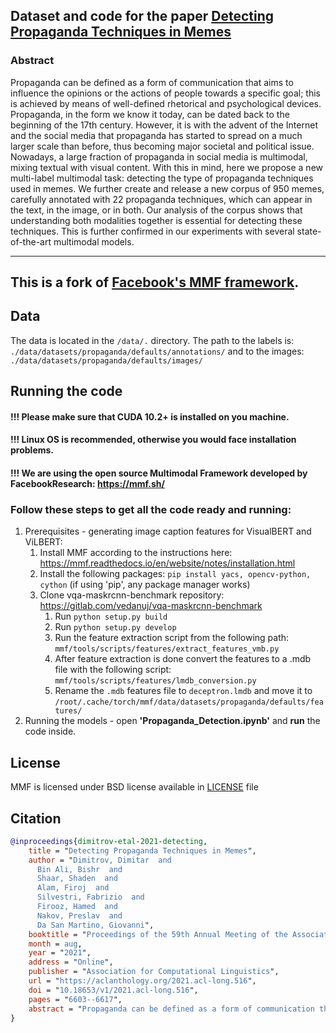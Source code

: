 ## Dataset and code for the paper [Detecting Propaganda Techniques in Memes](https://aclanthology.org/2021.acl-long.516/)

### Abstract
Propaganda can be defined as a form of communication that aims to influence the opinions or the actions of people towards a specific goal; this is achieved by means of well-defined rhetorical and psychological devices. Propaganda, in the form we know it today, can be dated back to the beginning of the 17th century. However, it is with the advent of the Internet and the social media that propaganda has started to spread on a much larger scale than before, thus becoming major societal and political issue. Nowadays, a large fraction of propaganda in social media is multimodal, mixing textual with visual content. With this in mind, here we propose a new multi-label multimodal task: detecting the type of propaganda techniques used in memes. We further create and release a new corpus of 950 memes, carefully annotated with 22 propaganda techniques, which can appear in the text, in the image, or in both. Our analysis of the corpus shows that understanding both modalities together is essential for detecting these techniques. This is further confirmed in our experiments with several state-of-the-art multimodal models. 

---

## This is a fork of [Facebook's MMF framework](https://github.com/facebookresearch/mmf).

## Data
The data is located in the `/data/.` directory. 
The path to the labels is: `./data/datasets/propaganda/defaults/annotations/` and to the images: `./data/datasets/propaganda/defaults/images/`

## Running the code

#### !!! Please make sure that CUDA 10.2+ is installed on you machine.
#### !!! Linux OS is recommended, otherwise you would face installation problems.
#### !!! We are using the open source Multimodal Framework developed by FacebookResearch: https://mmf.sh/

### Follow these steps to get all the code ready and running:
1. Prerequisites - generating image caption features for VisualBERT and ViLBERT:
    1. Install MMF according to the instructions here: https://mmf.readthedocs.io/en/website/notes/installation.html
    2. Install the following packages: `pip install yacs, opencv-python, cython` (if using 'pip', any package manager works)
    3. Clone vqa-maskrcnn-benchmark repository: https://gitlab.com/vedanuj/vqa-maskrcnn-benchmark
        1. Run `python setup.py build`
        2. Run `python setup.py develop`
        3. Run the feature extraction script from the following path: `mmf/tools/scripts/features/extract_features_vmb.py`
        4. After feature extraction is done convert the features to a .mdb file with the following script: `mmf/tools/scripts/features/lmdb_conversion.py`
        5. Rename the `.mdb` features file to `deceptron.lmdb` and move it to `/root/.cache/torch/mmf/data/datasets/propaganda/defaults/features/`
2. Running the models - open **'Propaganda_Detection.ipynb'** and **run** the code inside.


## License

MMF is licensed under BSD license available in [LICENSE](LICENSE) file

## Citation
```bibtex
@inproceedings{dimitrov-etal-2021-detecting,
    title = "Detecting Propaganda Techniques in Memes",
    author = "Dimitrov, Dimitar  and
      Bin Ali, Bishr  and
      Shaar, Shaden  and
      Alam, Firoj  and
      Silvestri, Fabrizio  and
      Firooz, Hamed  and
      Nakov, Preslav  and
      Da San Martino, Giovanni",
    booktitle = "Proceedings of the 59th Annual Meeting of the Association for Computational Linguistics and the 11th International Joint Conference on Natural Language Processing (Volume 1: Long Papers)",
    month = aug,
    year = "2021",
    address = "Online",
    publisher = "Association for Computational Linguistics",
    url = "https://aclanthology.org/2021.acl-long.516",
    doi = "10.18653/v1/2021.acl-long.516",
    pages = "6603--6617",
    abstract = "Propaganda can be defined as a form of communication that aims to influence the opinions or the actions of people towards a specific goal; this is achieved by means of well-defined rhetorical and psychological devices. Propaganda, in the form we know it today, can be dated back to the beginning of the 17th century. However, it is with the advent of the Internet and the social media that propaganda has started to spread on a much larger scale than before, thus becoming major societal and political issue. Nowadays, a large fraction of propaganda in social media is multimodal, mixing textual with visual content. With this in mind, here we propose a new multi-label multimodal task: detecting the type of propaganda techniques used in memes. We further create and release a new corpus of 950 memes, carefully annotated with 22 propaganda techniques, which can appear in the text, in the image, or in both. Our analysis of the corpus shows that understanding both modalities together is essential for detecting these techniques. This is further confirmed in our experiments with several state-of-the-art multimodal models.",
}
```
